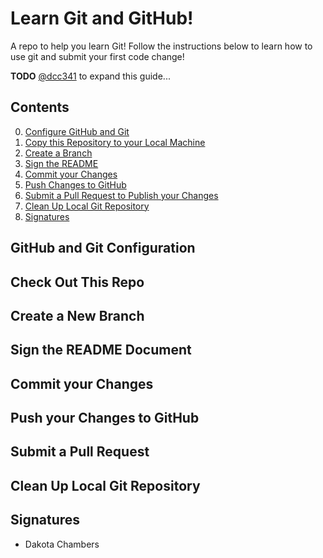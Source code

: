 # Learn Git and GitHub!

A repo to help you learn Git! Follow the instructions below to learn how to use git and submit your first code change!

**TODO** [@dcc341](https://github.uwhealth.wisc.edu/dcc341) to expand this guide...

## Contents
0. [Configure GitHub and Git](#github-and-git-configuration)
1. [Copy this Repository to your Local Machine](#check-out-this-repo)
2. [Create a Branch](#create-a-new-branch)
3. [Sign the README](#sign-the-readme-document)
4. [Commit your Changes](#commit-your-changes)
5. [Push Changes to GitHub](#push-your-changes-to-github)
6. [Submit a Pull Request to Publish your Changes](#submit-a-pull-request)
7. [Clean Up Local Git Repository](#clean-up-local-git-repository)
8. [Signatures](#signatures)


## GitHub and Git Configuration

## Check Out This Repo

## Create a New Branch

## Sign the README Document

## Commit your Changes

## Push your Changes to GitHub

## Submit a Pull Request

## Clean Up Local Git Repository

## Signatures
* Dakota Chambers

